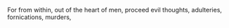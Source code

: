 For from within, out of the heart of men, proceed evil thoughts, adulteries, fornications, murders,
